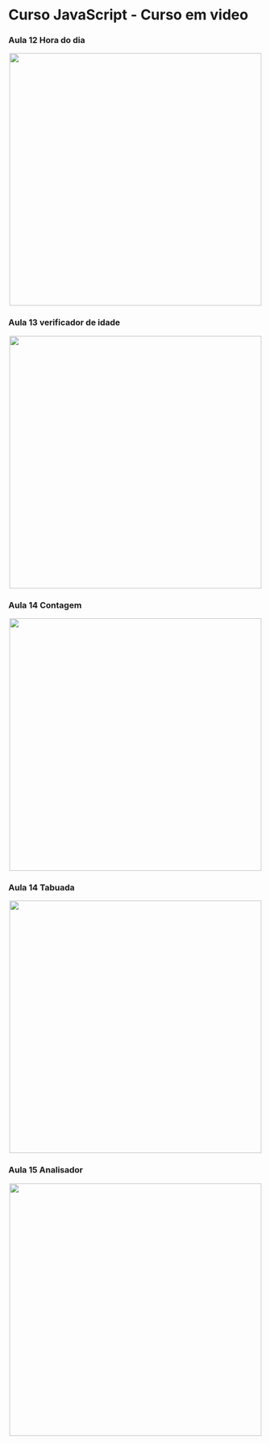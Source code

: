 <h1>Curso JavaScript - Curso em video </h1>
<h3>Aula 12 Hora do dia </h3>
<div align=center>
<img src="https://user-images.githubusercontent.com/73660994/133506145-292caefd-16ab-4d69-9307-a666e3ba2a3b.png" width="500px"/>
</div>

<h3>Aula 13 verificador de idade</h3>
<div align=center>
<img src="https://user-images.githubusercontent.com/73660994/133929401-a0ea6863-3ae6-430d-907e-7258f759d2e2.png" width="500px"/>
</div>

<h3>Aula 14 Contagem </h3>
<div align=center>
<img src="https://user-images.githubusercontent.com/73660994/133929430-91f24504-1b2e-4d8a-a414-e871861191b6.png" width="500px"/>
</div>

<h3>Aula 14 Tabuada </h3>
<div align=center>
<img src="https://user-images.githubusercontent.com/73660994/133929447-31289985-74c3-41ce-a2a3-70700fb5027f.png" width="500px"/>
</div>

<h3>Aula 15 Analisador </h3>
<div align=center>
<img src="https://user-images.githubusercontent.com/73660994/133929468-0f7aef2b-ca61-47ce-801a-ed6ee6910af2.png" width="500px"/>
</div>
